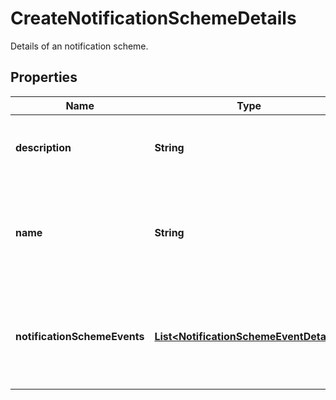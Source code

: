 

# CreateNotificationSchemeDetails

Details of an notification scheme.

## Properties

| Name | Type | Description | Notes |
|------------ | ------------- | ------------- | -------------|
|**description** | **String** | The description of the notification scheme. |  [optional] |
|**name** | **String** | The name of the notification scheme. Must be unique (case-insensitive). |  |
|**notificationSchemeEvents** | [**List&lt;NotificationSchemeEventDetails&gt;**](NotificationSchemeEventDetails.md) | The list of notifications which should be added to the notification scheme. |  [optional] |



